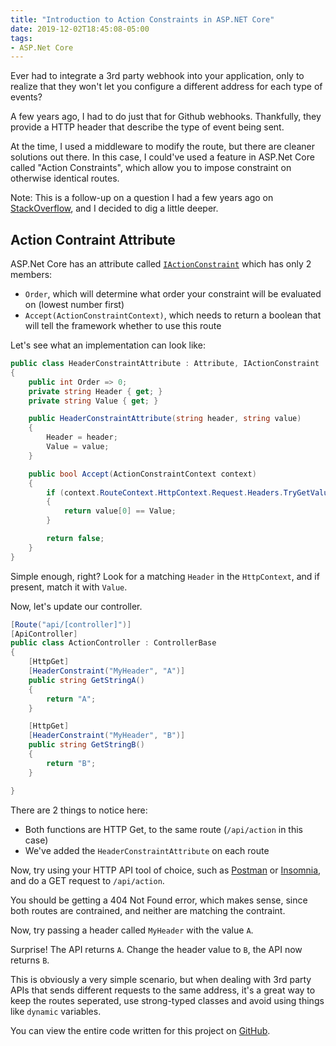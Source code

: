 ```yaml
---
title: "Introduction to Action Constraints in ASP.NET Core"
date: 2019-12-02T18:45:08-05:00
tags:
- ASP.Net Core
---
```

Ever had to integrate a 3rd party webhook into your application, only to realize that they won't let you configure a different address for each type of events?

A few years ago, I had to do just that for Github webhooks. Thankfully, they provide a HTTP header that describe the type of event being sent.

At the time, I used a middleware to modify the route, but there are cleaner solutions out there. In this case, I could've used a feature in ASP.Net Core called "Action Constraints", which allow you to impose constraint on otherwise identical routes.

Note: This is a follow-up on a question I had a few years ago on [StackOverflow](https://stackoverflow.com/questions/39302121/header-based-routing-in-asp-net-core), and I decided to dig a little deeper.

## Action Contraint Attribute

ASP.Net Core has an attribute called [`IActionConstraint`](https://docs.microsoft.com/en-us/dotnet/api/microsoft.aspnetcore.mvc.actionconstraints.iactionconstraint?f1url=https%3A%2F%2Fmsdn.microsoft.com%2Fquery%2Fdev16.query%3FappId%3DDev16IDEF1%26l%3DEN-US%26k%3Dk(Microsoft.AspNetCore.Mvc.ActionConstraints.IActionConstraint);k(DevLang-csharp)%26rd%3Dtrue&view=aspnetcore-3.0) which has only 2 members:
- `Order`, which will determine what order your constraint will be evaluated on (lowest number first)
- `Accept(ActionConstraintContext)`, which needs to return a boolean that will tell the framework whether to use this route

Let's see what an implementation can look like:

```cs
public class HeaderConstraintAttribute : Attribute, IActionConstraint
{
    public int Order => 0;
    private string Header { get; }
    private string Value { get; }

    public HeaderConstraintAttribute(string header, string value)
    {
        Header = header;
        Value = value;
    }

    public bool Accept(ActionConstraintContext context)
    {
        if (context.RouteContext.HttpContext.Request.Headers.TryGetValue(Header, out var value) && value.Any())
        {
            return value[0] == Value;
        }

        return false;
    }
}
```

Simple enough, right? Look for a matching `Header` in the `HttpContext`, and if present, match it with `Value`.

Now, let's update our controller.

```cs
[Route("api/[controller]")]
[ApiController]
public class ActionController : ControllerBase
{
    [HttpGet]
    [HeaderConstraint("MyHeader", "A")]
    public string GetStringA()
    {
        return "A";
    }

    [HttpGet]
    [HeaderConstraint("MyHeader", "B")]
    public string GetStringB()
    {
        return "B";
    }

}
```

There are 2 things to notice here:
- Both functions are HTTP Get, to the same route (`/api/action` in this case)
- We've added the `HeaderConstraintAttribute` on each route

Now, try using your HTTP API tool of choice, such as [Postman](https://www.getpostman.com/) or [Insomnia](https://insomnia.rest/), and do a GET request to `/api/action`.

You should be getting a 404 Not Found error, which makes sense, since both routes are contrained, and neither are matching the contraint.

Now, try passing a header called `MyHeader` with the value `A`.

Surprise! The API returns `A`. Change the header value to `B`, the API now returns `B`.

This is obviously a very simple scenario, but when dealing with 3rd party APIs that sends different requests to the same address, it's a great way to keep the routes seperated, use strong-typed classes and avoid using things like `dynamic` variables.

You can view the entire code written for this project on [GitHub](https://github.com/EricStG/ActionConstraintDemo).